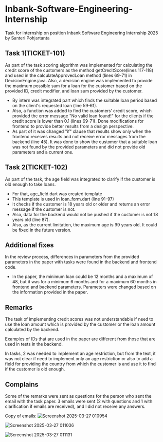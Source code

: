 # Inbank-Software-Engineering-Internship
Task for internship on position Inbank Software Engineering Internship 2025 by Santeri Pohjartanta

## Task 1(TICKET-101)

As part of the task scoring algorithm was implemented for calculating the credit score of the customers as the method getCreditScore(lines 117-118) and used in the calculateApprovedLoan method (lines 69-71) in DecisionEngine.java.
Also, a decision engine was implemented to provide the maximum possible sum for a loan for the customer based on the provided ID, credit modifier, and loan sum provided by the customer.
- By intern was integrated part which finds the suitable loan period based on the client's requested loan (line 59-61).
- Also, a function was added to find the customers' credit score, which provided the error message "No valid loan found!" for the clients if the credit score is lower than 0.1 (lines 69-71).
Done modifications for frontend to provide better results from a design perspective.
- As part of it was changed "if" clause that results show only when the frontend receives results and not receive error messages from the backend (line 45). It was done to show the customer that a suitable loan was not found by the provided parameters and did not provide old parameters and a current one.

## Task 2(TICKET-102)

As part of the task, the age field was integrated to clarify if the customer is old enough to take loans.
- For that, age_field.dart was created template
- This template is used in loan_form.dart (line 91-97)
- It checks if the customer is 18 years old or older and returns an error message if the customer is not.
- Also, data for the backend would not be pushed if the customer is not 18 years old (line 87).
- Also, as the current limitation, the maximum age is 99 years old. It could be fixed in the future version.

## Additional fixes

In the review process, differences in parameters from the provided parameters in the paper with tasks were found in the backend and frontend code.
- In the paper, the minimum loan could be 12 months and a maximum of 48, but it was for a minimum 6 months and for a maximum 60 months in frontend and backend parameters. Parameters were changed based on the information provided in the paper.

## Remarks
The task of implementing credit scores was not understandable if need to use the loan amount which is provided by the customer or the loan amount calculated by the backend.

Examples of IDs that are used in the paper are different from those that are used in tests in the backend.

In tasks, 2 was needed to implement an age restriction, but from the text, it was not clear if need to implement only an age restriction or also to add a field for providing the country from which the customer is and use it to find if the customer is old enough.

## Complains
Some of the remarks were sent as questions for the person who sent the email with the task paper. 3 emails were sent (2 with questions and 1 with clarification if emails are received), and I did not receive any answers.

Copy of emails:
![Screenshot 2025-03-27 010954](https://github.com/user-attachments/assets/4a28d675-5bfc-42b8-b0e9-8d27dace0a46)

![Screenshot 2025-03-27 011036](https://github.com/user-attachments/assets/64578121-13ad-4513-ba42-351c50423ba9)

![Screenshot 2025-03-27 011131](https://github.com/user-attachments/assets/6e21aa36-f3b7-4c82-a198-c2bc51dd6819)
